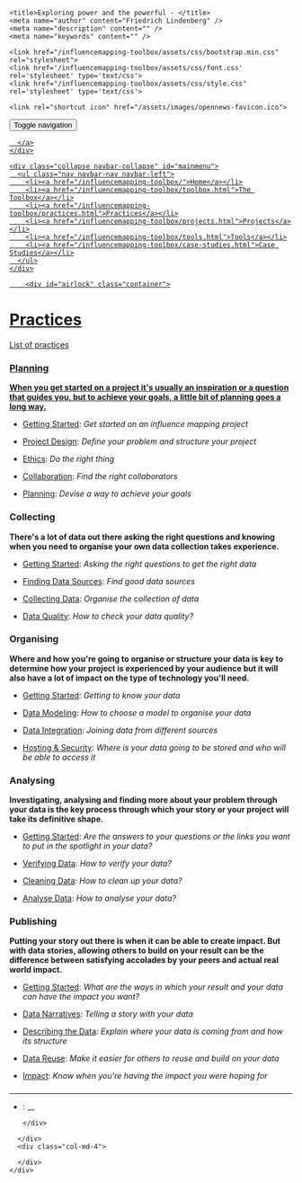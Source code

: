 <!DOCTYPE html>
<html>
  <head>
    <meta charset="utf-8">
    <meta http-equiv="X-UA-Compatible" content="IE=edge,chrome=1">
    <meta name="viewport" content="width=device-width, initial-scale=1.0">

    <title>Exploring power and the powerful - </title>
    <meta name="author" content="Friedrich Lindenberg" />
    <meta name="description" content="" />
    <meta name="keywords" content="" />

    <link href="/influencemapping-toolbox/assets/css/bootstrap.min.css" rel="stylesheet">
    <link href='/influencemapping-toolbox/assets/css/font.css' rel='stylesheet' type='text/css'>
    <link href="/influencemapping-toolbox/assets/css/style.css" rel='stylesheet' type='text/css'>

    <link rel="shortcut icon" href="/assets/images/opennews-favicon.ico">
  </head>
  <body>
    <div id="page">
      <nav class="navbar navbar-default navbar-static-top" role="navigation">
  <div class="container">
    <div class="navbar-header">
      <button type="button" class="navbar-toggle" data-toggle="collapse"
        data-target="#mainmenu">
        <span class="sr-only">Toggle navigation</span>
        <span class="icon-bar"></span>
        <span class="icon-bar"></span>
        <span class="icon-bar"></span>
      </button>
      <a class="navbar-brand" href="/">
        
      </a>
    </div>

    <div class="collapse navbar-collapse" id="mainmenu">
      <ul class="nav navbar-nav navbar-left">
        <li><a href="/influencemapping-toolbox/">Home</a></li>
        <li><a href="/influencemapping-toolbox/toolbox.html">The Toolbox</a></li>
        <li><a href="/influencemapping-toolbox/practices.html">Practices</a></li>
        <li><a href="/influencemapping-toolbox/projects.html">Projects</a></li>
        <li><a href="/influencemapping-toolbox/tools.html">Tools</a></li>
        <li><a href="/influencemapping-toolbox/case-studies.html">Case Studies</a></li>
      </ul>
    </div>
  </div>
</nav>

        <div id="airlock" class="container">
          
# Practices

List of practices


### Planning

__When you get started on a project it&#39;s usually an inspiration or a question that guides you, but to achieve your goals, a little bit of planning goes a long way.__

  * [Getting Started](practices/subpractices/getting-started.html): _Get started on an influence mapping project_ 

  * [Project Design](practices/subpractices/project-design.html): _Define your problem and structure your project_ 

  * [Ethics](practices/subpractices/ethics.html): _Do the right thing_ 

  * [Collaboration](practices/subpractices/collaboration.html): _Find the right collaborators_ 

  * [Planning](practices/subpractices/planning.html): _Devise a way to achieve your goals_ 

  


### Collecting

__There&#39;s a lot of data out there asking the right questions and knowing when you need to organise your own data collection takes experience.__

  * [Getting Started](practices/subpractices/getting-started.html): _Asking the right questions to get the right data_ 

  * [Finding Data Sources](practices/subpractices/finding-data-sources.html): _Find good data sources_ 

  * [Collecting Data](practices/subpractices/collecting-data.html): _Organise the collection of data_ 

  * [Data Quality](practices/subpractices/data-quality.html): _How to check your data quality?_ 

  


### Organising

__Where and how you&#39;re going to organise or structure your data is key to determine how your project is experienced by your audience but it will also have a lot of impact on the type of technology you&#39;ll need.__

  * [Getting Started](practices/subpractices/getting-started.html): _Getting to know your data_ 

  * [Data Modeling](practices/subpractices/data-modeling.html): _How to choose a model to organise your data_ 

  * [Data Integration](practices/subpractices/data-integration.html): _Joining data from different sources_ 

  * [Hosting &amp; Security](practices/subpractices/hosting-security.html): _Where is your data going to be stored and who will be able to access it_ 

  


### Analysing

__Investigating, analysing and finding more about your problem through your data is the key process through which your story or your project will take its definitive shape.__

  * [Getting Started](practices/subpractices/getting-started.html): _Are the answers to your questions or the links you want to put in the spotlight in your data?_ 

  * [Verifying Data](practices/subpractices/verifying-data.html): _How to verify your data?_ 

  * [Cleaning Data](practices/subpractices/cleaning-data.html): _How to clean up your data?_ 

  * [Analyse Data](practices/subpractices/analyse-data.html): _How to analyse your data?_ 

  


### Publishing

__Putting your story out there is when it can be able to create impact. But with data stories, allowing others to build on your result can be the difference between satisfying accolades by your peers and actual real world impact.__

  * [Getting Started](practices/subpractices/getting-started.html): _What are the ways in which your result and your data can have the impact you want?_ 

  * [Data Narratives](practices/subpractices/data-narratives.html): _Telling a story with your data_ 

  * [Describing the Data](practices/subpractices/describing-the-data.html): _Explain where your data is coming from and how its structure_ 

  * [Data Reuse](practices/subpractices/data-reuse.html): _Make it easier for others to reuse and build on your data_ 

  * [Impact](practices/subpractices/impact.html): _Know when you&#39;re having the impact you were hoping for_ 

  


### 

____

  * [](practices/subpractices/-1074417128.html): __ 

  


        </div>
    </div>

    <footer class="hidden-print">
      <div class="container">
        <div class="row">
          <div class="col-md-8">
            
          </div>
          <div class="col-md-4">
            
          </div>
        </div>
      </div>
    </footer>

    <script src="/influencemapping-toolbox/assets/js/jquery-2.1.1.min.js"></script>
    <script src="/influencemapping-toolbox/assets/js/bootstrap.min.js"></script>
  </body>
</html>
